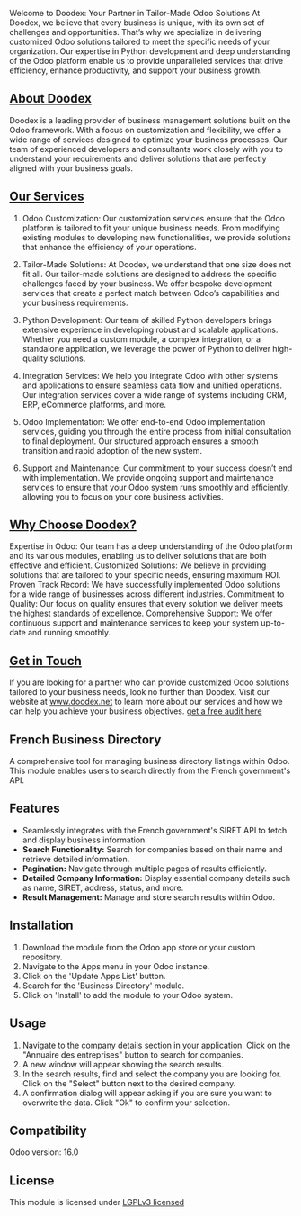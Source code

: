 Welcome to Doodex: Your Partner in Tailor-Made Odoo Solutions
At Doodex, we believe that every business is unique, with its own set of challenges and opportunities. That’s why we specialize in delivering customized Odoo solutions tailored to meet the specific needs of your organization. Our expertise in Python development and deep understanding of the Odoo platform enable us to provide unparalleled services that drive efficiency, enhance productivity, and support your business growth.

## [About Doodex](https://www.doodex.net/about-us)
Doodex is a leading provider of business management solutions built on the Odoo framework. With a focus on customization and flexibility, we offer a wide range of services designed to optimize your business processes. Our team of experienced developers and consultants work closely with you to understand your requirements and deliver solutions that are perfectly aligned with your business goals.

## [Our Services](https://www.doodex.net/our-services)
1. Odoo Customization:
Our customization services ensure that the Odoo platform is tailored to fit your unique business needs. From modifying existing modules to developing new functionalities, we provide solutions that enhance the efficiency of your operations.

2. Tailor-Made Solutions:
At Doodex, we understand that one size does not fit all. Our tailor-made solutions are designed to address the specific challenges faced by your business. We offer bespoke development services that create a perfect match between Odoo’s capabilities and your business requirements.

3. Python Development:
Our team of skilled Python developers brings extensive experience in developing robust and scalable applications. Whether you need a custom module, a complex integration, or a standalone application, we leverage the power of Python to deliver high-quality solutions.

4. Integration Services:
We help you integrate Odoo with other systems and applications to ensure seamless data flow and unified operations. Our integration services cover a wide range of systems including CRM, ERP, eCommerce platforms, and more.

5. Odoo Implementation:
We offer end-to-end Odoo implementation services, guiding you through the entire process from initial consultation to final deployment. Our structured approach ensures a smooth transition and rapid adoption of the new system.

6. Support and Maintenance:
Our commitment to your success doesn’t end with implementation. We provide ongoing support and maintenance services to ensure that your Odoo system runs smoothly and efficiently, allowing you to focus on your core business activities.

## [Why Choose Doodex?](https://www.youtube.com/watch?v=DfcKIoN3vgs)
Expertise in Odoo: Our team has a deep understanding of the Odoo platform and its various modules, enabling us to deliver solutions that are both effective and efficient.
Customized Solutions: We believe in providing solutions that are tailored to your specific needs, ensuring maximum ROI.
Proven Track Record: We have successfully implemented Odoo solutions for a wide range of businesses across different industries.
Commitment to Quality: Our focus on quality ensures that every solution we deliver meets the highest standards of excellence.
Comprehensive Support: We offer continuous support and maintenance services to keep your system up-to-date and running smoothly.

## [Get in Touch](https://www.doodex.net/contactus)
If you are looking for a partner who can provide customized Odoo solutions tailored to your business needs, look no further than Doodex.
Visit our website at www.doodex.net to learn more about our services and how we can help you achieve your business objectives.
[get a free audit here](https://www.doodex.net/audit-gratuit)

## French Business Directory
A comprehensive tool for managing business directory listings within Odoo. This module enables users to search directly from the French government's API.

## Features
- Seamlessly integrates with the French government's SIRET API to fetch and display business information.
- **Search Functionality:** Search for companies based on their name and retrieve detailed information. 
- **Pagination:** Navigate through multiple pages of results efficiently. 
- **Detailed Company Information:** Display essential company details such as name, SIRET, address, status, and more. 
- **Result Management:** Manage and store search results within Odoo.

## Installation
1. Download the module from the Odoo app store or your custom repository.
2. Navigate to the Apps menu in your Odoo instance.
3. Click on the 'Update Apps List' button.
4. Search for the 'Business Directory' module.
5. Click on 'Install' to add the module to your Odoo system.

## Usage
1. Navigate to the company details section in your application. Click on the "Annuaire des entreprises" button to search for companies.
2. A new window will appear showing the search results.
3. In the search results, find and select the company you are looking for. Click on the "Select" button next to the desired company.
4. A confirmation dialog will appear asking if you are sure you want to overwrite the data. Click "Ok" to confirm your selection.

## Compatibility
Odoo version: 16.0

## License
This module is licensed under [LGPLv3 licensed](./LICENSE)
